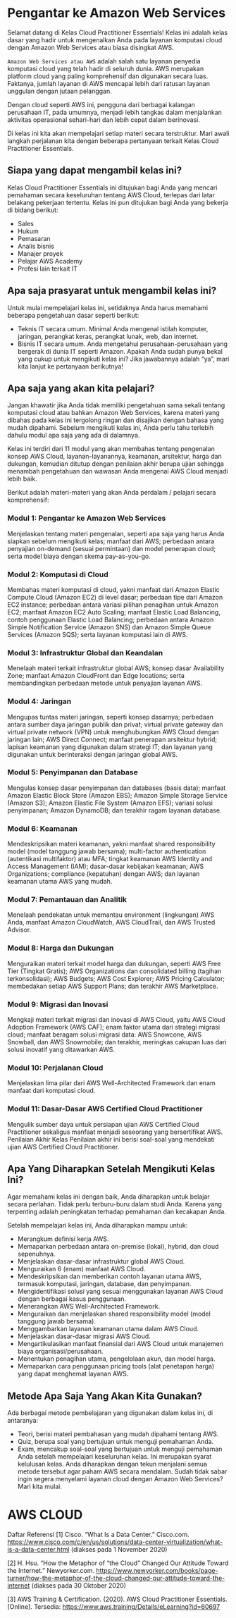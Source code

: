 # Pengantar ke Amazon Web Services
Selamat datang di Kelas Cloud Practitioner Essentials! Kelas ini adalah kelas dasar yang hadir untuk mengenalkan Anda pada layanan komputasi cloud dengan Amazon Web Services atau biasa disingkat AWS.

``Amazon Web Services atau AWS`` adalah salah satu layanan penyedia komputasi cloud yang telah hadir di seluruh dunia. AWS merupakan platform cloud yang paling komprehensif dan digunakan secara luas. Faktanya, jumlah layanan di AWS mencapai lebih dari ratusan layanan unggulan dengan jutaan pelanggan.

Dengan cloud seperti AWS ini, pengguna dari berbagai kalangan perusahaan IT, pada umumnya, menjadi lebih tangkas dalam menjalankan aktivitas operasional sehari-hari dan lebih cepat dalam berinovasi.

Di kelas ini kita akan mempelajari setiap materi secara terstruktur. Mari awali langkah perjalanan kita dengan beberapa pertanyaan terkait Kelas Cloud Practitioner Essentials.


## Siapa yang dapat mengambil kelas ini?

Kelas Cloud Practitioner Essentials ini ditujukan bagi Anda yang mencari pemahaman secara keseluruhan tentang AWS Cloud, terlepas dari latar belakang pekerjaan tertentu. Kelas ini pun ditujukan bagi Anda yang bekerja di bidang berikut:

 - Sales
 - Hukum
 - Pemasaran
 - Analis bisnis
 - Manajer proyek
 - Pelajar AWS Academy
 - Profesi lain terkait IT

## Apa saja prasyarat untuk mengambil kelas ini?

Untuk mulai mempelajari kelas ini, setidaknya Anda harus memahami beberapa pengetahuan dasar seperti berikut:

 - Teknis IT secara umum. Minimal Anda mengenal istilah komputer, jaringan, perangkat keras, perangkat lunak, web, dan internet.
 - Bisnis IT secara umum. Anda mengetahui perusahaan-perusahaan yang bergerak di dunia IT seperti Amazon.
Apakah Anda sudah punya bekal yang cukup untuk mengikuti kelas ini? Jika jawabannya adalah “ya”, mari kita lanjut ke pertanyaan berikutnya!

## Apa saja yang akan kita pelajari?

Jangan khawatir jika Anda tidak memiliki pengetahuan sama sekali tentang komputasi cloud atau bahkan Amazon Web Services, karena materi yang dibahas pada kelas ini tergolong ringan dan disajikan dengan bahasa yang mudah dipahami. Sebelum mengikuti kelas ini, Anda perlu tahu terlebih dahulu modul apa saja yang ada di dalamnya.

Kelas ini terdiri dari 11 modul yang akan membahas tentang pengenalan konsep AWS Cloud, layanan-layanannya, keamanan, arsitektur, harga dan dukungan, kemudian ditutup dengan penilaian akhir berupa ujian sehingga menambah pengetahuan dan wawasan Anda mengenai AWS Cloud menjadi lebih baik.

Berikut adalah materi-materi yang akan Anda perdalam / pelajari secara komprehensif:

### Modul 1: Pengantar ke Amazon Web Services
Menjelaskan tentang materi pengenalan, seperti apa saja yang harus Anda siapkan sebelum mengikuti kelas; manfaat dari AWS; perbedaan antara penyajian on-demand (sesuai permintaan) dan model penerapan cloud; serta model biaya dengan skema pay-as-you-go.
### Modul 2: Komputasi di Cloud 
Membahas materi komputasi di cloud, yakni manfaat dari Amazon Elastic Compute Cloud (Amazon EC2) di level dasar; perbedaan tipe dari Amazon EC2 instance;  perbedaan antara variasi pilihan penagihan untuk Amazon EC2; manfaat Amazon EC2 Auto Scaling; manfaat Elastic Load Balancing, contoh penggunaan Elastic Load Balancing; perbedaan antara Amazon Simple Notification Service (Amazon SNS) dan Amazon Simple Queue Services (Amazon SQS); serta layanan komputasi lain di AWS.
### Modul 3: Infrastruktur Global dan Keandalan
Menelaah materi terkait infrastruktur global AWS; konsep dasar Availability Zone; manfaat Amazon CloudFront dan Edge locations; serta membandingkan perbedaan metode untuk penyajian layanan AWS.
### Modul 4: Jaringan
Mengupas tuntas materi jaringan, seperti konsep dasarnya; perbedaan antara sumber daya jaringan publik dan privat; virtual private gateway dan virtual private network (VPN) untuk menghubungkan AWS Cloud dengan jaringan lain; AWS Direct Connect; manfaat penerapan arsitektur hybrid; lapisan keamanan yang digunakan dalam strategi IT; dan layanan yang digunakan untuk berinteraksi dengan jaringan global AWS.
### Modul 5: Penyimpanan dan Database
Mengulas konsep dasar penyimpanan dan databases (basis data); manfaat Amazon Elastic Block Store (Amazon EBS); Amazon Simple Storage Service (Amazon S3); Amazon Elastic File System (Amazon EFS); variasi solusi penyimpanan; Amazon DynamoDB; dan terakhir ragam layanan database.
### Modul 6: Keamanan
Mendeskripsikan materi keamanan, yakni manfaat shared responsibility model (model tanggung jawab bersama); multi-factor authentication (autentikasi multifaktor) atau MFA; tingkat keamanan AWS Identity and Access Management (IAM); dasar-dasar kebijakan keamanan; AWS Organizations; compliance (kepatuhan) dengan AWS; dan layanan keamanan utama AWS yang mudah.
### Modul 7: Pemantauan dan Analitik
Menelaah pendekatan untuk memantau environment (lingkungan) AWS Anda, manfaat Amazon CloudWatch, AWS CloudTrail, dan AWS Trusted Advisor.
### Modul 8: Harga dan Dukungan
Menguraikan materi terkait model harga dan dukungan, seperti AWS Free Tier (Tingkat Gratis); AWS Organizations dan consolidated billing (tagihan terkonsolidasi); AWS Budgets; AWS Cost Explorer; AWS Pricing Calculator; membedakan setiap AWS Support Plans; dan terakhir AWS Marketplace.
### Modul 9: Migrasi dan Inovasi
Mengkaji materi terkait migrasi dan inovasi di AWS Cloud, yaitu AWS Cloud Adoption Framework (AWS CAF); enam faktor utama dari strategi migrasi cloud; manfaat beragam solusi migrasi data: AWS Snowcone, AWS Snowball, dan AWS Snowmobile; dan terakhir, meringkas cakupan luas dari solusi inovatif yang ditawarkan AWS.
### Modul 10: Perjalanan Cloud
Menjelaskan lima pilar dari AWS Well-Architected Framework dan enam manfaat dari komputasi cloud.
### Modul 11: Dasar-Dasar AWS Certified Cloud Practitioner
Mengulik sumber daya untuk persiapan ujian AWS Certified Cloud Practitioner sekaligus manfaat menjadi seseorang yang bersertifikat AWS.
Penilaian Akhir Kelas
Penilaian akhir ini berisi soal-soal yang mendekati ujian AWS Certified Cloud Practitioner.

## Apa Yang Diharapkan Setelah Mengikuti Kelas Ini?

Agar memahami kelas ini dengan baik, Anda diharapkan untuk belajar secara perlahan. Tidak perlu terburu-buru dalam studi Anda. Karena yang terpenting adalah peningkatan terhadap pemahaman dan kecakapan Anda.

Setelah mempelajari kelas ini, Anda diharapkan mampu untuk:

 - Merangkum definisi kerja AWS.
 - Memaparkan perbedaan antara on-premise (lokal), hybrid, dan cloud sepenuhnya.
 - Menjelaskan dasar-dasar infrastruktur global AWS Cloud.
 - Menguraikan 6 (enam) manfaat AWS Cloud.
 - Mendeskripsikan dan memberikan contoh layanan utama AWS, termasuk komputasi, jaringan, database, dan penyimpanan.
 - Mengidentifikasi solusi yang sesuai menggunakan layanan AWS Cloud dengan berbagai kasus penggunaan.
 - Menerangkan AWS Well-Architected Framework.
 - Menguraikan dan menjelaskan shared responsibility model (model tanggung jawab bersama).
 - Menggambarkan layanan keamanan utama dalam AWS Cloud.
 - Menjelaskan dasar-dasar migrasi AWS Cloud.
 - Mengartikulasikan manfaat finansial dari AWS Cloud untuk manajemen biaya organisasi/perusahaan.
 - Menentukan penagihan utama, pengelolaan akun, dan model harga.
 - Memaparkan cara penggunaan pricing tools (alat penetapan harga) yang dapat menghemat layanan AWS.

## Metode Apa Saja Yang Akan Kita Gunakan?

Ada berbagai metode pembelajaran yang digunakan dalam kelas ini, di antaranya:

 - Teori, berisi materi pembahasan yang mudah dipahami tentang AWS.
 - Quiz, berupa soal yang bertujuan untuk menguji pemahaman Anda.
 - Exam, mencakup soal-soal yang bertujuan untuk menguji pemahaman Anda setelah mempelajari keseluruhan kelas. Ini merupakan syarat kelulusan kelas.
Anda diharapkan dengan tekun menjalani semua metode tersebut agar paham AWS secara mendalam. Sudah tidak sabar ingin segera menyelami layanan cloud dengan Amazon Web Services? Mari kita mulai.


# AWS CLOUD

Daftar Referensi
[1] Cisco. “What Is a Data Center.” Cisco.com. https://www.cisco.com/c/en/us/solutions/data-center-virtualization/what-is-a-data-center.html (diakses pada 1 November 2020)

[2] H. Hsu. “How the Metaphor of “the Cloud” Changed Our Attitude Toward the Internet.” Newyorker.com. https://www.newyorker.com/books/page-turner/how-the-metaphor-of-the-cloud-changed-our-attitude-toward-the-internet (diakses pada 30 Oktober 2020)

[3] AWS Training & Certification. (2020). AWS Cloud Practitioner Essentials. [Online]. Tersedia: https://www.aws.training/Details/eLearning?id=60697